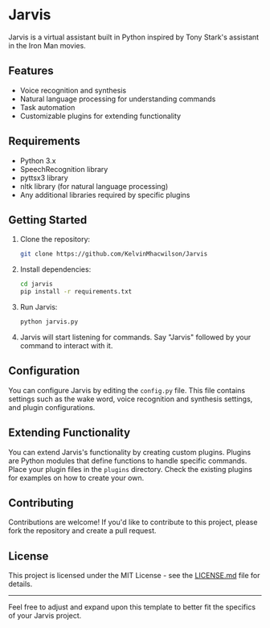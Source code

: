# Jarvis

Jarvis is a virtual assistant built in Python inspired by Tony Stark's assistant in the Iron Man movies.

## Features

- Voice recognition and synthesis
- Natural language processing for understanding commands
- Task automation
- Customizable plugins for extending functionality

## Requirements

- Python 3.x
- SpeechRecognition library
- pyttsx3 library
- nltk library (for natural language processing)
- Any additional libraries required by specific plugins

## Getting Started

1. Clone the repository:

   ```bash
   git clone https://github.com/KelvinMhacwilson/Jarvis
   ```

2. Install dependencies:

   ```bash
   cd jarvis
   pip install -r requirements.txt
   ```

3. Run Jarvis:

   ```bash
   python jarvis.py
   ```

4. Jarvis will start listening for commands. Say "Jarvis" followed by your command to interact with it.

## Configuration

You can configure Jarvis by editing the `config.py` file. This file contains settings such as the wake word, voice recognition and synthesis settings, and plugin configurations.

## Extending Functionality

You can extend Jarvis's functionality by creating custom plugins. Plugins are Python modules that define functions to handle specific commands. Place your plugin files in the `plugins` directory. Check the existing plugins for examples on how to create your own.

## Contributing

Contributions are welcome! If you'd like to contribute to this project, please fork the repository and create a pull request.

## License

This project is licensed under the MIT License - see the [LICENSE.md](LICENSE.md) file for details.

---

Feel free to adjust and expand upon this template to better fit the specifics of your Jarvis project.

